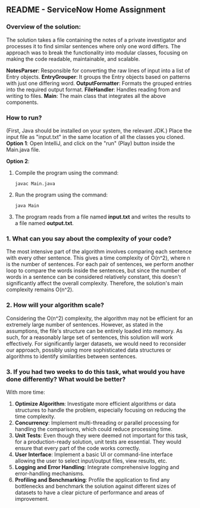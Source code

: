 ## README - ServiceNow Home Assignment
### Overview of the solution:
The solution takes a file containing the notes of a private investigator and processes it to find similar sentences where only one word differs. The approach was to break the functionality into modular classes, focusing on making the code readable, maintainable, and scalable.

**NotesParser**: Responsible for converting the raw lines of input into a list of Entry objects.
**EntryGrouper**: It groups the Entry objects based on patterns with just one differing word.
**OutputFormatter**: Formats the grouped entries into the required output format.
**FileHandler**: Handles reading from and writing to files.
**Main**: The main class that integrates all the above components.

### How to run?
(First, Java should be installed on your system, the relevant JDK.)
Place the input file as "input.txt" in the same location of all the classes you cloned.
**Option 1**:
Open IntelliJ, and click on the "run" (Play) button inside the Main.java file.

**Option 2**:
1. Compile the program using the command:
   ```
   javac Main.java
   ```
2. Run the program using the command:
   ```
   java Main
   ```
3. The program reads from a file named **input.txt** and writes the results to a file named **output.txt**.

### 1. What can you say about the complexity of your code?
The most intensive part of the algorithm involves comparing each sentence with every other sentence. This gives a time complexity of O(n^2), where n is the number of sentences. For each pair of sentences, we perform another loop to compare the words inside the sentences, but since the number of words in a sentence can be considered relatively constant, this doesn't significantly affect the overall complexity. Therefore, the solution's main complexity remains O(n^2).

### 2. How will your algorithm scale?
Considering the O(n^2) complexity, the algorithm may not be efficient for an extremely large number of sentences. However, as stated in the assumptions, the file's structure can be entirely loaded into memory. As such, for a reasonably large set of sentences, this solution will work effectively. For significantly larger datasets, we would need to reconsider our approach, possibly using more sophisticated data structures or algorithms to identify similarities between sentences.
### 3. If you had two weeks to do this task, what would you have done differently? What would be better?
With more time:
1. **Optimize Algorithm**: Investigate more efficient algorithms or data structures to handle the problem, especially focusing on reducing the time complexity.
2. **Concurrency**: Implement multi-threading or parallel processing for handling the comparisons, which could reduce processing time.
3. **Unit Tests**: Even though they were deemed not important for this task, for a production-ready solution, unit tests are essential. They would ensure that every part of the code works correctly.
4. **User Interface**: Implement a basic UI or command-line interface allowing the user to select input/output files, view results, etc.
5. **Logging and Error Handling**: Integrate comprehensive logging and error-handling mechanisms.
6. **Profiling and Benchmarking**: Profile the application to find any bottlenecks and benchmark the solution against different sizes of datasets to have a clear picture of performance and areas of improvement.
